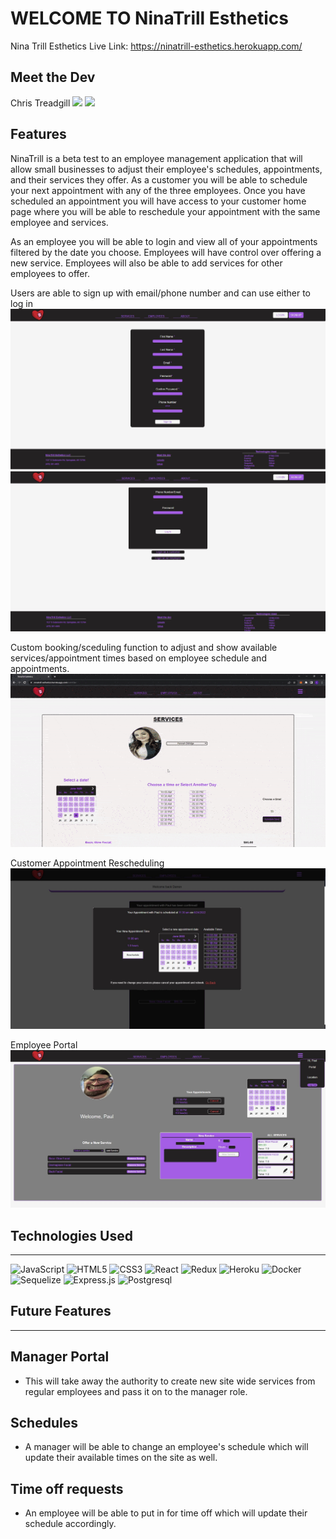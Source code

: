 # WELCOME TO NinaTrill Esthetics

Nina Trill Esthetics Live Link: https://ninatrill-esthetics.herokuapp.com/



## Meet the Dev
<div>Chris Treadgill
<a href="https://www.linkedin.com/in/chris-threadgill-b05090185/"><img src="https://img.shields.io/badge/LinkedIn-0077B5?style=for-the-badge&logo=linkedin&logoColor=white" /></a>
<a href="https://github.com/ChrisThreadgill"><img src="https://img.shields.io/badge/GitHub-100000?style=for-the-badge&logo=github&logoColor=white" /></a>
</div>


## Features

NinaTrill is a beta test to an employee management application that will allow small businesses to adjust their employee's schedules, appointments, and their services they offer.  As a customer you will be able to schedule your next appointment with any of the three employees.  Once you have scheduled an appointment you will have access to your customer home page where you will be able to reschedule your appointment with the same employee and services. 

As an employee you will be able to login and view all of your appointments filtered by the date you choose.  Employees will have control over offering a new service. 
Employees will also be able to add services for other employees to offer. 

Users are able to sign up with email/phone number and can use either to log in
![Sign Up](readme-images/sign__up.JPG "")
![Login](readme-images/login__page.JPG "")

Custom booking/sceduling function to adjust and show available services/appointment times based on employee schedule and appointments.
![Scheduling](readme-images/services__customer__scheduling__gif.gif "")

Customer Appointment Rescheduling
![Re-Scheduling](readme-images/appointment__rescheduling.JPG "")

Employee Portal
![Employee Portal](readme-images/employee__portal.JPG "")


## Technologies Used

---

![JavaScript](https://img.shields.io/badge/javascript-%23323330.svg?style=for-the-badge&logo=javascript&logoColor=%23F7DF1E)
![HTML5](https://img.shields.io/badge/html5-%23E34F26.svg?style=for-the-badge&logo=html5&logoColor=white) 
![CSS3](https://img.shields.io/badge/css3-%231572B6.svg?style=for-the-badge&logo=css3&logoColor=white) 
![React](https://img.shields.io/badge/react-%2320232a.svg?style=for-the-badge&logo=react&logoColor=%2361DAFB)
![Redux](https://img.shields.io/badge/redux-%23593d88.svg?style=for-the-badge&logo=redux&logoColor=white)
![Heroku](https://img.shields.io/badge/heroku-%23430098.svg?style=for-the-badge&logo=heroku&logoColor=white)
![Docker](https://img.shields.io/badge/Docker-2CA5E0?style=for-the-badge&logo=docker&logoColor=white)
![Sequelize](https://img.shields.io/badge/Sequelize-52B0E7?style=for-the-badge&logo=Sequelize&logoColor=white)
![Express.js](https://img.shields.io/badge/express.js-%23404d59.svg?style=for-the-badge&logo=express&logoColor=%2361DAFB)
![Postgresql](https://img.shields.io/badge/PostgreSQL-316192?style=for-the-badge&logo=postgresql&logoColor=white)



## Future Features

---
## Manager Portal
- This will take away the authority to create new site wide services from regular employees and pass it on to the manager role.

## Schedules
- A manager will be able to change an employee's schedule which will update their available times on the site as well. 

## Time off requests
- An employee will be able to put in for time off which will update their schedule accordingly. 

